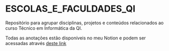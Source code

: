 # ESCOLAS_E_FACULDADES_QI

Repositório para agrupar disciplinas, projetos e conteúdos relacionados ao curso Técnico em Informática da QI.

Todas as anotações estão disponíveis no meu Notion e podem ser acessadas através [deste link](https://marlonprado04.notion.site/T-cnico-em-Inform-tica-1370b1e94fb246fca1f98caff0e3ee08?pvs=4)
